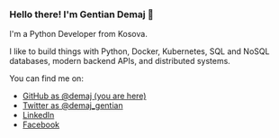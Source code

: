 ### Hello there! I'm Gentian Demaj 👋

I'm a Python Developer from Kosova.

I like to build things with Python, Docker, Kubernetes, SQL and NoSQL databases, modern backend APIs, and distributed systems.

You can find me on:
- [GitHub as @demaj (you are here)](https://github.com/demaj)
- [Twitter as @demaj_gentian](https://twitter.com/demaj_gentian)
- [LinkedIn](https://www.linkedin.com/in/gentian-demaj/)
- [Facebook](https://www.facebook.com/demaj.gentian/)
